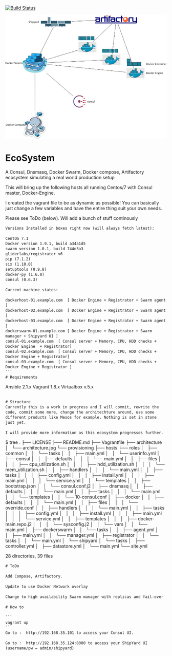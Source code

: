 [![Build Status](https://travis-ci.org/kamigerami/EcoSystem.svg?branch=master)](https://travis-ci.org/kamigerami/EcoSystem)

<img src="architecture/architecture.jpg">

# EcoSystem
A Consul, Dnsmasq, Docker Swarm, Docker compose, Artifactory ecosystem simulating a real world production setup

This will bring up the following hosts all running Centos/7 with Consul master, Docker-Engine.

I created the vagrant file to be as dynamic as possible! You can basically just change a few variables and have the entire thing suit your own needs.


Please see ToDo (below). Will add a bunch of stuff continously 


````
Versions Installed in boxes right now (will always fetch latest):

CentOS 7.1 
Docker version 1.9.1, build a34a1d5
swarm version 1.0.1, build 744e3a3
gliderlabs/registrator v6
pip (7.1.2)
six (1.10.0)
setuptools (0.9.8)
docker-py (1.6.0)
consul (0.6.3)

Current machine states:

dockerhost-01.example.com  [ Docker Engine + Registrator + Swarm agent ]
dockerhost-02.example.com  [ Docker Engine + Registrator + Swarm agent ]
dockerhost-03.example.com  [ Docker Engine + Registrator + Swarm agent ]
dockerswarm-01.example.com [ Docker Engine + Registrator + Swarm manager + Shipyard UI ]
consul-01.example.com  [ Consul server + Memory, CPU, HDD checks + Docker Engine  + Registrator]
consul-02.example.com  [ Consul server + Memory, CPU, HDD checks + Docker Engine + Registrator]
consul-03.example.com  [ Consul server + Memory, CPU, HDD checks + Docker Engine + Registrator ]
```
# Requirements

````
Ansible 2.1.x
Vagrant 1.8.x
Virtualbox v.5.x
````

# Structure
Currently this is a work in progress and I will commit, rewrite the code, commit some more, change the architechture around, use some different products like Mesos for example. Nothing is set in stone just yet.

I will provide more information as this ecosystem progresses further.

````
$ tree
.
├── LICENSE
├── README.md
├── Vagrantfile
├── architecture
│   └── architecture.jpg
└── provisioning
    ├── hosts
    ├── roles
    │   ├── common
    │   │   └── tasks
    │   │       ├── main.yml
    │   │       └── userinfo.yml
    │   ├── consul
    │   │   ├── defaults
    │   │   │   └── main.yml
    │   │   ├── files
    │   │   │   ├── cpu_utilization.sh
    │   │   │   ├── hdd_utilization.sh
    │   │   │   └── mem_utilization.sh
    │   │   ├── handlers
    │   │   │   └── main.yml
    │   │   ├── tasks
    │   │   │   ├── config.yml
    │   │   │   ├── install.yml
    │   │   │   ├── main.yml
    │   │   │   └── service.yml
    │   │   └── templates
    │   │       ├── bootstrap.json
    │   │       └── consul.conf.j2
    │   ├── dnsmasq
    │   │   ├── defaults
    │   │   │   └── main.yml
    │   │   ├── tasks
    │   │   │   └── main.yml
    │   │   └── templates
    │   │       └── 10-consul.conf
    │   ├── docker
    │   │   ├── defaults
    │   │   │   └── main.yml
    │   │   ├── files
    │   │   │   └── override.conf
    │   │   ├── handlers
    │   │   │   └── main.yml
    │   │   ├── tasks
    │   │   │   ├── config.yml
    │   │   │   ├── install.yml
    │   │   │   ├── main.yml
    │   │   │   └── service.yml
    │   │   ├── templates
    │   │   │   ├── docker-main.repo.j2
    │   │   │   └── sysconfig.j2
    │   │   └── vars
    │   │       └── main.yml
    │   ├── dockerswarm
    │   │   └── tasks
    │   │       ├── agent.yml
    │   │       ├── main.yml
    │   │       └── manager.yml
    │   ├── registrator
    │   │   └── tasks
    │   │       └── main.yml
    │   └── shipyard
    │       └── tasks
    │           ├── controller.yml
    │           ├── datastore.yml
    │           └── main.yml
    └── site.yml

28 directories, 39 files

````
# ToDo

Add Compose, Artifactory.

Update to use Docker Network overlay

Change to high availability Swarm manager with replicas and fail-over

# How to 

```
vagrant up 
```
Go to :  http://192.168.35.101 to access your Consul UI.

Go to :  http://192.168.35.124:8080 to access your ShipYard UI (username/pw = admin/shipyard)

